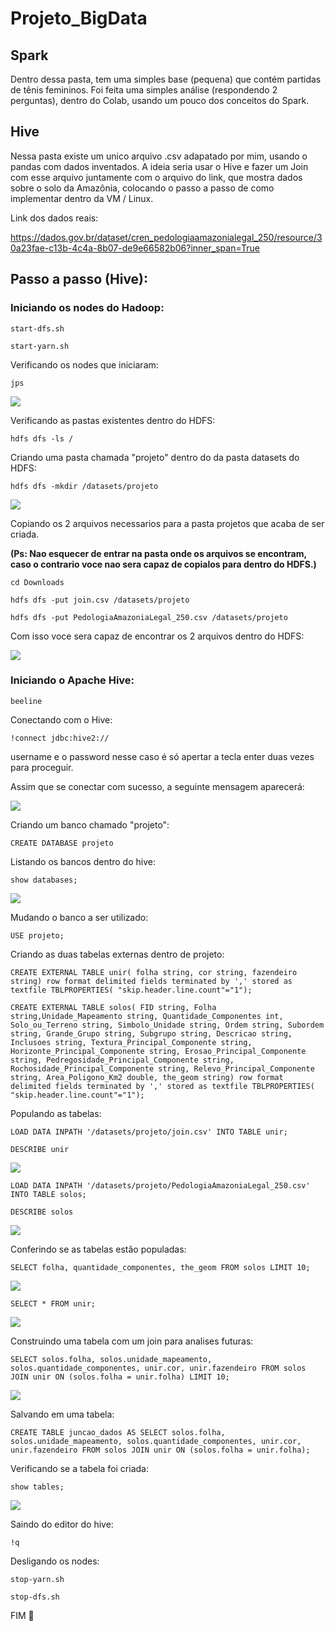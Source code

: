 # Projeto_BigData

## Spark

Dentro dessa pasta, tem uma simples base (pequena) que contém partidas de tênis femininos. 
Foi feita uma simples análise (respondendo 2 perguntas), dentro do Colab, usando um pouco
dos conceitos do Spark.

## Hive

Nessa pasta existe um unico arquivo .csv adapatado por mim, usando o pandas com dados inventados. 
A ideia seria usar o Hive e fazer um Join com esse arquivo juntamente com o arquivo do link, que mostra dados
sobre o solo da Amazônia, colocando o passo a passo de como implementar dentro da VM / Linux.  

Link dos dados reais:
 
https://dados.gov.br/dataset/cren_pedologiaamazonialegal_250/resource/30a23fae-c13b-4c4a-8b07-de9e66582b06?inner_span=True


## Passo a passo (Hive):

### Iniciando os nodes do Hadoop:

`start-dfs.sh`

`start-yarn.sh`


Verificando os nodes que iniciaram:

`jps`

![](https://github.com/RodrigoFranciozi/projeto_BigData/blob/main/Hive/imgs/nodes.png)


Verificando as pastas existentes dentro do HDFS:

`hdfs dfs -ls /`


Criando uma pasta chamada "projeto" dentro do da pasta datasets do HDFS:

`hdfs dfs -mkdir /datasets/projeto`

![](https://github.com/RodrigoFranciozi/projeto_BigData/blob/main/Hive/imgs/criacao_pasta_projeto.png)


Copiando os 2 arquivos necessarios para a pasta projetos que acaba de ser criada. 

**(Ps: Nao esquecer de entrar na pasta onde os arquivos se encontram, caso o contrario voce nao sera capaz de copialos para dentro do HDFS.)**

`cd Downloads`

`hdfs dfs -put join.csv /datasets/projeto`

`hdfs dfs -put PedologiaAmazoniaLegal_250.csv /datasets/projeto`


Com isso voce sera capaz de encontrar os 2 arquivos dentro do HDFS:

![](https://github.com/RodrigoFranciozi/projeto_BigData/blob/main/Hive/imgs/encontrar_arquivo_hdfs.png)


### Iniciando o Apache Hive:

`beeline`


Conectando com o Hive:

`!connect jdbc:hive2://`

username e o password nesse caso é só apertar a tecla enter duas vezes para proceguir. 

Assim que se conectar com sucesso, a seguinte mensagem aparecerá:

![](https://github.com/RodrigoFranciozi/projeto_BigData/blob/main/Hive/imgs/sucesso_conexao.png)


Criando um banco chamado "projeto":

`CREATE DATABASE projeto`


Listando os bancos dentro do hive:

`show databases;`

![](https://github.com/RodrigoFranciozi/projeto_BigData/blob/main/Hive/imgs/mostrando_databases.png)


Mudando o banco a ser utilizado:

`USE projeto;`


Criando as duas tabelas externas dentro de projeto:

`CREATE EXTERNAL TABLE unir( folha string, cor string, fazendeiro string) row format delimited fields terminated by ',' stored as textfile TBLPROPERTIES( "skip.header.line.count"="1");`

`CREATE EXTERNAL TABLE solos( FID string, Folha string,Unidade_Mapeamento string, Quantidade_Componentes int, Solo_ou_Terreno string, Simbolo_Unidade string, Ordem string, Subordem string, Grande_Grupo string, Subgrupo string, Descricao string, Inclusoes string, Textura_Principal_Componente string, Horizonte_Principal_Componente string, Erosao_Principal_Componente string, Pedregosidade_Principal_Componente string, Rochosidade_Principal_Componente string, Relevo_Principal_Componente string, Area_Poligono_Km2 double, the_geom string) row format delimited fields terminated by ',' stored as textfile TBLPROPERTIES( "skip.header.line.count"="1");`


Populando as tabelas:

`LOAD DATA INPATH '/datasets/projeto/join.csv' INTO TABLE unir;`

`DESCRIBE unir`

![](https://github.com/RodrigoFranciozi/projeto_BigData/blob/main/Hive/imgs/descrevendo_unir.png)

`LOAD DATA INPATH '/datasets/projeto/PedologiaAmazoniaLegal_250.csv' INTO TABLE solos;`

`DESCRIBE solos`

![](https://github.com/RodrigoFranciozi/projeto_BigData/blob/main/Hive/imgs/descrevendo_solos.png)


Conferindo se as tabelas estão populadas:

`SELECT folha, quantidade_componentes, the_geom FROM solos LIMIT 10;`

![](https://github.com/RodrigoFranciozi/projeto_BigData/blob/main/Hive/imgs/select_solos_teste.png)

`SELECT * FROM unir;`

![](https://github.com/RodrigoFranciozi/projeto_BigData/blob/main/Hive/imgs/select_unir_teste.png)


Construindo uma tabela com um join para analises futuras:

`SELECT solos.folha, solos.unidade_mapeamento, solos.quantidade_componentes, unir.cor, unir.fazendeiro FROM solos JOIN unir ON (solos.folha = unir.folha) LIMIT 10;`

![](https://github.com/RodrigoFranciozi/projeto_BigData/blob/main/Hive/imgs/construindo_join.png)


Salvando em uma tabela:

`CREATE TABLE juncao_dados AS SELECT solos.folha, solos.unidade_mapeamento, solos.quantidade_componentes, unir.cor, unir.fazendeiro FROM solos JOIN unir ON (solos.folha = unir.folha);`


Verificando se a tabela foi criada:

`show tables;`

![](https://github.com/RodrigoFranciozi/projeto_BigData/blob/main/Hive/imgs/verificando_join_criado.png)


Saindo do editor do hive:

`!q`


Desligando os nodes:

`stop-yarn.sh`

`stop-dfs.sh`


FIM 🙂
